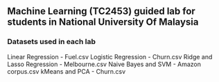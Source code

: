 ## Machine Learning (TC2453) guided lab for students in National University Of Malaysia

### Datasets used in each lab

Linear Regression - Fuel.csv
Logistic Regression - Churn.csv
Ridge and Lasso Regression - Melbourne.csv
Naive Bayes and SVM - Amazon corpus.csv
kMeans and PCA - Churn.csv
